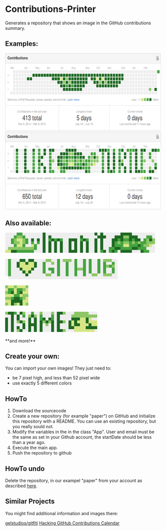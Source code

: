 # Contributions-Printer
Generates a repository that shows an image in the GitHub contributions summary.

## Examples:
<img src="https://raw.githubusercontent.com/reeye/contributions-printer/master/screenshots/sunglasses_screenshot.png" height="250px">

<img src="https://raw.githubusercontent.com/reeye/contributions-printer/master/screenshots/turtles_screenshot.png" height="250px">

## Also available:

<img src="https://raw.githubusercontent.com/reeye/contributions-printer/master/screenshots/imonit_big.png" height="65px">
<br><br>
<img src="https://raw.githubusercontent.com/reeye/contributions-printer/master/screenshots/ilgithub_big.png" height="65px">
<br><br>
<img src="https://raw.githubusercontent.com/reeye/contributions-printer/master/screenshots/creeper_big.png" height="65px">
<br><br>
<img src="https://raw.githubusercontent.com/reeye/contributions-printer/master/screenshots/mario_big.png" height="65px">
<br><br>
**and more!**

## Create your own:
You can import your own images! They just need to:
* be 7 pixel high, and less than 52 pixel wide
* use exactly 5 different colors

## HowTo
1. Download the sourcecode
1. Create a new repository (for example "paper") on GitHub and initialize this repository with a README.
You can use an existing repository, but you really sould not.
1. Modify the variables in the in the class "App". 
 User and email must be the same as set in your Github account, the startDate should be less than a year ago.
1. Execute the main app.
1. Push the repository to github

## HowTo undo
Delete the repository, in our exampel "paper" from your account as described [here](https://help.github.com/articles/deleting-a-repository/). 

## Similar Projects
You might find additional information and images there:

[gelstudios/gitfiti](https://github.com/gelstudios/gitfiti)
[Hacking GitHub Contributions Calendar](http://bd808.com/blog/2013/04/17/hacking-github-contributions-graph/)
